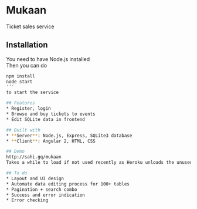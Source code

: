 ﻿# Mukaan
Ticket sales service

## Installation
You need to have Node.js installed  
Then you can do  
```bash
npm install
node start
´´´
to start the service

## Features
* Register, login
* Browse and buy tickets to events
* Edit SQLite data in frontend

## Built with
* **Server**: Node.js, Express, SQLite3 database
* **Client**: Angular 2, HTML, CSS

## Demo
http://sahi.gq/mukaan  
Takes a while to load if not used recently as Heroku unloads the unused app

## To do
* Layout and UI design
* Automate data editing process for 100+ tables
* Pagination + search combo
* Success and error indication
* Error checking